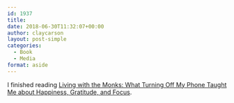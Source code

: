 ```yaml
---
id: 1937
title: 
date: 2018-06-30T11:32:07+00:00
author: claycarson
layout: post-simple
categories: 
  - Book
  - Media
format: aside
---
```

I finished reading [Living with the Monks: What Turning Off My Phone Taught Me about Happiness, Gratitude, and Focus](https://www.amazon.com/Living-Monks-Turning-Happiness-Gratitude-ebook/dp/B075CS8VWZ/ref=tmm_kin_swatch_0?_encoding=UTF8&qid=&sr=).<!--more-->